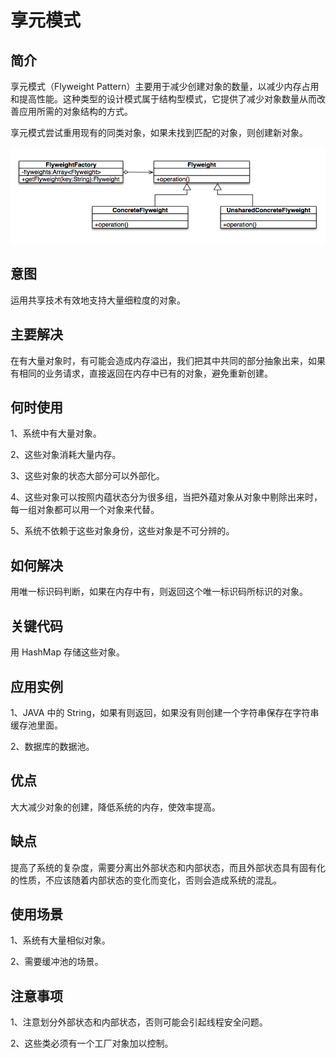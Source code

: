 # 享元模式

## 简介

享元模式（Flyweight Pattern）主要用于减少创建对象的数量，以减少内存占用和提高性能。这种类型的设计模式属于结构型模式，它提供了减少对象数量从而改善应用所需的对象结构的方式。

享元模式尝试重用现有的同类对象，如果未找到匹配的对象，则创建新对象。

![享元模式.png](享元模式.png)

## 意图

运用共享技术有效地支持大量细粒度的对象。

## 主要解决

在有大量对象时，有可能会造成内存溢出，我们把其中共同的部分抽象出来，如果有相同的业务请求，直接返回在内存中已有的对象，避免重新创建。

## 何时使用

1、系统中有大量对象。 

2、这些对象消耗大量内存。 

3、这些对象的状态大部分可以外部化。

4、这些对象可以按照内蕴状态分为很多组，当把外蕴对象从对象中剔除出来时，每一组对象都可以用一个对象来代替。 

5、系统不依赖于这些对象身份，这些对象是不可分辨的。


## 如何解决

用唯一标识码判断，如果在内存中有，则返回这个唯一标识码所标识的对象。

## 关键代码

用 HashMap 存储这些对象。

## 应用实例

1、JAVA 中的 String，如果有则返回，如果没有则创建一个字符串保存在字符串缓存池里面。 

2、数据库的数据池。

## 优点

大大减少对象的创建，降低系统的内存，使效率提高。

## 缺点

提高了系统的复杂度，需要分离出外部状态和内部状态，而且外部状态具有固有化的性质，不应该随着内部状态的变化而变化，否则会造成系统的混乱。

## 使用场景

1、系统有大量相似对象。 

2、需要缓冲池的场景。

## 注意事项

1、注意划分外部状态和内部状态，否则可能会引起线程安全问题。 

2、这些类必须有一个工厂对象加以控制。









